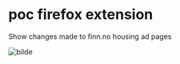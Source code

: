 # poc firefox extension

Show changes made to finn.no housing ad pages

![bilde](https://user-images.githubusercontent.com/36839009/178484945-efe20c53-0c57-4763-84b1-40561d0b2d8f.png)

